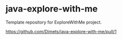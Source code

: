 # java-explore-with-me
Template repository for ExploreWithMe project.

https://github.com/Dimets/java-explore-with-me/pull/1
